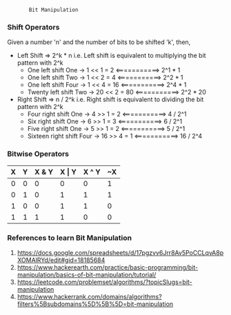            Bit Manipulation

### Shift Operators
Given a number 'n' and the number of bits to be shifted 'k',
then,
* Left Shift  => 2^k * n i.e. Left shift is equivalent to multiplying the bit pattern with 2^k
    * One left shift One    -> 1 << 1  = 2  <===========> 2^1 * 1
    * One left shift Two    -> 1 << 2  = 4  <===========> 2^2 * 1
    * One left shift Four   -> 1 << 4  = 16  <===========> 2^4 * 1
    * Twenty left shift Two -> 20 << 2 = 80 <===========> 2^2 * 20
* Right Shift => n / 2^k i.e. Right shift is equivalent to dividing the bit pattern with 2^k
    * Four right shift One     -> 4 >> 1 = 2  <===========> 4 / 2^1
    * Six right shift One      -> 6 >> 1 = 3  <===========> 6 / 2^1
    * Five right shift One     -> 5 >> 1 = 2  <===========> 5 / 2^1
    * Sixteen right shift Four -> 16 >> 4 = 1  <===========> 16 / 2^4
    
### Bitwise Operators

| X | Y | X & Y | X \| Y | X ^ Y | ~X |
|:-:|:-:|-------|--------|-------|----|
| 0 | 0 | 0     | 0      | 0     | 1  |
| 0 | 1 | 0     | 1      | 1     | 1  |
| 1 | 0 | 0     | 1      | 1     | 0  |
| 1 | 1 | 1     | 1      | 0     | 0  |



### References to learn Bit Manipulation
1. https://docs.google.com/spreadsheets/d/17pgzvv6Jrr8Av5PoCCLqvA8pXOMAlRYd/edit#gid=18185684
2. https://www.hackerearth.com/practice/basic-programming/bit-manipulation/basics-of-bit-manipulation/tutorial/
3. https://leetcode.com/problemset/algorithms/?topicSlugs=bit-manipulation
4. https://www.hackerrank.com/domains/algorithms?filters%5Bsubdomains%5D%5B%5D=bit-manipulation
